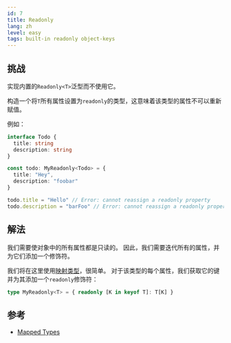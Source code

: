 ```yaml
---
id: 7
title: Readonly
lang: zh
level: easy
tags: built-in readonly object-keys
---
```


## 挑战

实现内置的`Readonly<T>`泛型而不使用它。

构造一个将`T`所有属性设置为`readonly`的类型，这意味着该类型的属性不可以重新赋值。

例如：

```ts
interface Todo {
  title: string
  description: string
}

const todo: MyReadonly<Todo> = {
  title: "Hey",
  description: "foobar"
}

todo.title = "Hello" // Error: cannot reassign a readonly property
todo.description = "barFoo" // Error: cannot reassign a readonly property
```

## 解法

我们需要使对象中的所有属性都是只读的。
因此，我们需要迭代所有的属性，并为它们添加一个修饰符。

我们将在这里使用[映射类型](https://www.typescriptlang.org/docs/handbook/2/mapped-types.html)，很简单。
对于该类型的每个属性，我们获取它的键并为其添加一个`readonly`修饰符：

```ts
type MyReadonly<T> = { readonly [K in keyof T]: T[K] }
```

## 参考

- [Mapped Types](https://www.typescriptlang.org/docs/handbook/2/mapped-types.html)
